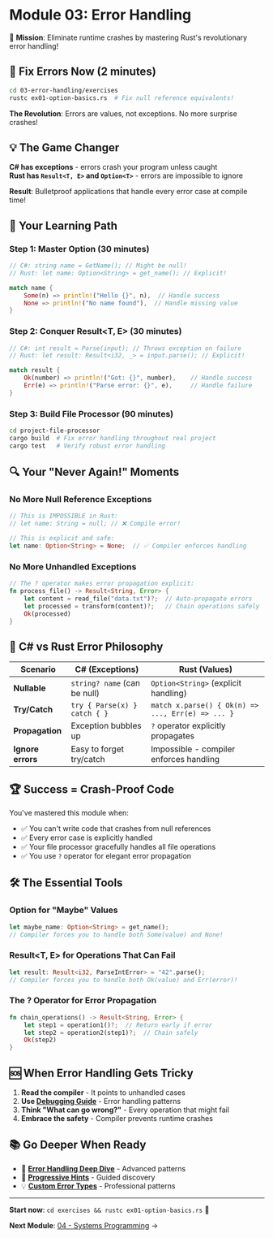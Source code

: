 # Module 03: Error Handling

🎯 **Mission**: Eliminate runtime crashes by mastering Rust's revolutionary error handling!

## 🚀 Fix Errors Now (2 minutes)

```bash
cd 03-error-handling/exercises  
rustc ex01-option-basics.rs  # Fix null reference equivalents!
```

**The Revolution**: Errors are values, not exceptions. No more surprise crashes!

## 💡 The Game Changer

**C# has exceptions** - errors crash your program unless caught  
**Rust has `Result<T, E>` and `Option<T>`** - errors are impossible to ignore

**Result**: Bulletproof applications that handle every error case at compile time!

## 🔧 Your Learning Path

### **Step 1: Master Option<T>** (30 minutes)  
```rust
// C#: string name = GetName(); // Might be null!
// Rust: let name: Option<String> = get_name(); // Explicit!

match name {
    Some(n) => println!("Hello {}", n),  // Handle success
    None => println!("No name found"),  // Handle missing value
}
```

### **Step 2: Conquer Result<T, E>** (30 minutes)
```rust
// C#: int result = Parse(input); // Throws exception on failure  
// Rust: let result: Result<i32, _> = input.parse(); // Explicit!

match result {
    Ok(number) => println!("Got: {}", number),    // Handle success
    Err(e) => println!("Parse error: {}", e),     // Handle failure  
}
```

### **Step 3: Build File Processor** (90 minutes)
```bash
cd project-file-processor
cargo build  # Fix error handling throughout real project
cargo test   # Verify robust error handling
```

## 🔍 Your "Never Again!" Moments

### **No More Null Reference Exceptions**
```rust
// This is IMPOSSIBLE in Rust:
// let name: String = null; // ❌ Compile error!

// This is explicit and safe:
let name: Option<String> = None;  // ✅ Compiler enforces handling
```

### **No More Unhandled Exceptions**
```rust
// The ? operator makes error propagation explicit:
fn process_file() -> Result<String, Error> {
    let content = read_file("data.txt")?;  // Auto-propagate errors
    let processed = transform(content)?;   // Chain operations safely  
    Ok(processed)
}
```

## 🔄 C# vs Rust Error Philosophy

| Scenario | C# (Exceptions) | Rust (Values) |
|----------|-----------------|---------------|
| **Nullable** | `string? name` (can be null) | `Option<String>` (explicit handling) |
| **Try/Catch** | `try { Parse(x) } catch { }` | `match x.parse() { Ok(n) => ..., Err(e) => ... }` |
| **Propagation** | Exception bubbles up | `?` operator explicitly propagates |
| **Ignore errors** | Easy to forget try/catch | Impossible - compiler enforces handling |

## 🏆 Success = Crash-Proof Code

You've mastered this module when:
- ✅ You can't write code that crashes from null references
- ✅ Every error case is explicitly handled
- ✅ Your file processor gracefully handles all file operations
- ✅ You use `?` operator for elegant error propagation

## 🛠️ The Essential Tools

### **Option<T> for "Maybe" Values**
```rust
let maybe_name: Option<String> = get_name();
// Compiler forces you to handle both Some(value) and None!
```

### **Result<T, E> for Operations That Can Fail**  
```rust
let result: Result<i32, ParseIntError> = "42".parse();
// Compiler forces you to handle both Ok(value) and Err(error)!
```

### **The ? Operator for Error Propagation**
```rust
fn chain_operations() -> Result<String, Error> {
    let step1 = operation1()?;  // Return early if error
    let step2 = operation2(step1)?;  // Chain safely
    Ok(step2)
}
```

## 🆘 When Error Handling Gets Tricky

1. **Read the compiler** - It points to unhandled cases
2. **Use [Debugging Guide](DEBUGGING_CHECKLIST.md)** - Error handling patterns
3. **Think "What can go wrong?"** - Every operation that might fail
4. **Embrace the safety** - Compiler prevents runtime crashes

## 📚 Go Deeper When Ready

- 📖 **[Error Handling Deep Dive](reference/)** - Advanced patterns
- 🔧 **[Progressive Hints](exercises/hints/)** - Guided discovery
- 💡 **[Custom Error Types](reference/custom-errors-detailed.md)** - Professional patterns

---

**Start now**: `cd exercises && rustc ex01-option-basics.rs` 🦀

**Next Module**: [04 - Systems Programming](../04-systems-programming/README.md) →
